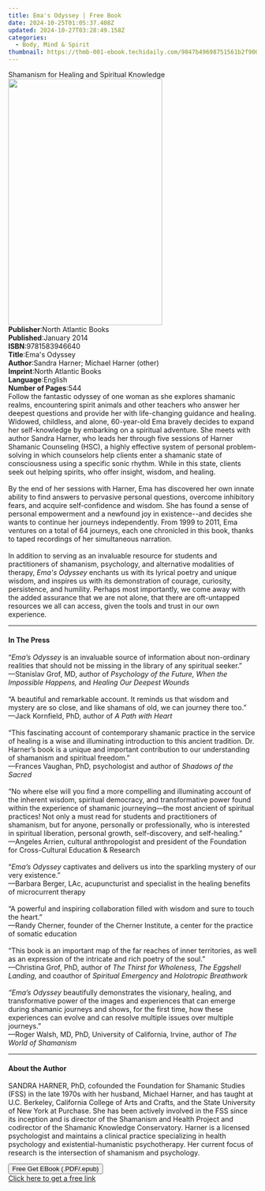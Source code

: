 ```yaml
---
title: Ema's Odyssey | Free Book
date: 2024-10-25T01:05:37.408Z
updated: 2024-10-27T03:28:49.158Z
categories:
  - Body, Mind & Spirit
thumbnail: https://thmb-001-ebook.techidaily.com/9847b49698751561b2f90045a0df174188685c55b7389e345c3a989251f8a1a7.jpg
---
```

<main id="book-container">
  <div class="flex flex-col">
    <div class="book-brief flex-1 py-6 px-4 sm:p-6 md:py-10 md:px-8">
      <!-- brief-->
      <div class="book-brief-main">
        Shamanism for Healing and Spiritual Knowledge
      </div>
    </div>
    <div
      class="book-meta-info flex-1 grid gap-4 col-start-1 col-end-3 row-start-1 sm:mb-6 sm:grid-cols-4 lg:gap-6 lg:col-start-2 lg:row-end-6 lg:row-span-6 lg:mb-0"
    >
      <div
        class="book-meta-info-left place-content-center mt-4 p-4 text-sm leading-6 col-start-2 col-span-2 dark:text-slate-400"
      >
        <img
          class="w-full h-500 object-cover rounded-lg sm:h-255 sm:col-span-2 lg:col-span-full"
          src="https://img-001-ebook.techidaily.com/c20d6ff395834596c4abe285521a367966bec5cd1ac253aca1b1c0960d1256df.jpg"
          alt=""
          width="312"
          height="500"
        />
      </div>
      <div
        class="book-meta-info-right mt-2 col-start-1 row-start-2 col-span-3 self-center"
      >
        <!-- meta data  -->
        <div class="flex flex-col px-4 md:px-8">
          <div class="flex-1">
            <strong>Publisher</strong>:<span class="px-2"
              >North Atlantic Books</span
            >
          </div>
          <div class="flex-1">
            <strong>Published</strong>:<span class="px-2">January 2014</span>
          </div>
          <div class="flex-1">
            <strong>ISBN</strong>:<span class="px-2">9781583946640</span>
          </div>
          <div class="flex-1">
            <strong>Title</strong>:<span class="px-2">Ema&#39;s Odyssey</span>
          </div>
          <div class="flex-1">
            <strong>Author</strong>:<span class="px-2"
              >Sandra Harner; Michael Harner (other)</span
            >
          </div>
          <div class="flex-1">
            <strong>Imprint</strong>:<span class="px-2"
              >North Atlantic Books</span
            >
          </div>
          <div class="flex-1">
            <strong>Language</strong>:<span class="px-2">English</span>
          </div>
          <div class="flex-1">
            <strong>Number of Pages</strong>:<span class="px-2">544</span>
          </div>
        </div>
      </div>
    </div>
    <div class="book-description flex-1 py-6 px-4 sm:p-6 md:py-10 md:px-8">
      <div class="book-description-main">
        <div accordion-content="" id="description">
          Follow the fantastic odyssey of one woman as she explores shamanic
          realms, encountering spirit animals and other teachers who answer her
          deepest questions and provide her with life-changing guidance and
          healing. Widowed, childless, and alone, 60-year-old Ema bravely
          decides to expand her self-knowledge by embarking on a spiritual
          adventure. She meets with author Sandra Harner, who leads her through
          five sessions of Harner Shamanic Counseling (HSC), a highly effective
          system of personal problem-solving in which counselors help clients
          enter a shamanic state of consciousness using a specific sonic rhythm.
          While in this state, clients seek out helping spirits, who offer
          insight, wisdom, and healing.<br /><br />
          By the end of her sessions with Harner, Ema has discovered her own
          innate ability to find answers to pervasive personal questions,
          overcome inhibitory fears, and acquire self-confidence and wisdom. She
          has found a sense of personal empowerment and a newfound joy in
          existence--and decides she wants to continue her journeys
          independently. From 1999 to 2011, Ema ventures on a total of 64
          journeys, each one chronicled in this book, thanks to taped recordings
          of her simultaneous narration.<br /><br />
          In addition to serving as an invaluable resource for students and
          practitioners of shamanism, psychology, and alternative modalities of
          therapy, <i>Ema's Odyssey</i> enchants us with its lyrical poetry and
          unique wisdom, and inspires us with its demonstration of courage,
          curiosity, persistence, and humility. Perhaps most importantly, we
          come away with the added assurance that we are not alone, that there
          are oft-untapped resources we all can access, given the tools and
          trust in our own experience.
        </div>
        <div class="accordion-fader"></div>
      </div>
    </div>
    <div class="book-excerpts flex-1 py-6 px-4 sm:p-6 md:py-10 md:px-8">
      <!-- excerpts-->
      <div class="book-excerpts-main">
        <hr />
        <h4 class="placeholder placeholder-heading">
          <span>In The Press</span>
        </h4>
        <p>
          “<i>Ema’s Odyssey</i> is an invaluable source of information about
          non-ordinary realities that should not be missing in the library of
          any spiritual seeker.”<br />
          —Stanislav Grof, MD, author of
          <i>Psychology of the Future, When the Impossible Happens, </i>and<i>
            Healing Our Deepest Wounds</i
          ><br />
          <i>&nbsp;</i><br />
          “A beautiful and remarkable account. It reminds us that wisdom and
          mystery are so close, and like shamans of old, we can journey there
          too.”<br />—Jack Kornfield, PhD, author of <i>A Path with Heart</i
          ><br />
          <i>&nbsp;</i><br />
          “This fascinating account of contemporary shamanic practice in the
          service of healing is a wise and illuminating introduction to this
          ancient tradition. Dr. Harner’s book is a unique and important
          contribution to our understanding of shamanism and spiritual
          freedom.”<br />—Frances Vaughan, PhD, psychologist and author of
          <i>Shadows of the Sacred</i><br /><br />“No where else will you find a
          more compelling and illuminating account of the inherent wisdom,
          spiritual democracy, and transformative power found within the
          experience of shamanic journeying—the most ancient of spiritual
          practices! Not only a must read for students and practitioners of
          shamanism, but for anyone, personally or professionally, who is
          interested in spiritual liberation, personal growth, self-discovery,
          and self-healing.”<br />—Angeles Arrien, cultural anthropologist and
          president of the Foundation for Cross-Cultural Education &amp;
          Research<br />
          <i>&nbsp;</i><br />
          “<i>Ema’s Odyssey </i>captivates and delivers us into the sparkling
          mystery of our very existence.”<br />—Barbara Berger, LAc,
          acupuncturist and specialist in the healing benefits of microcurrent
          therapy<br />
          &nbsp;<br />
          “A powerful and inspiring collaboration filled with wisdom and sure to
          touch the heart.”<br />—Randy Cherner, founder of the Cherner
          Institute, a center for the practice of somatic education<br />
          &nbsp;<br />
          “This book is an important map of the far reaches of inner
          territories, as well as an expression of the intricate and rich poetry
          of the soul.”<br />—Christina Grof, PhD, author of
          <i>The Thirst for Wholeness, The Eggshell Landing, </i>and coauthor of
          <i>Spiritual Emergency </i>and <i>Holotropic Breathwork</i><br />
          <i>&nbsp;</i><br />
          <i>“Ema’s Odyssey </i>beautifully demonstrates the visionary, healing,
          and transformative power of the images and experiences that can emerge
          during shamanic journeys and shows, for the first time, how these
          experiences can evolve and can resolve multiple issues over multiple
          journeys.”<br />—Roger Walsh, MD, PhD, University of California,
          Irvine, author of <i>The World of Shamanism</i>
        </p>
      </div>
    </div>
    <div class="book-about-author flex-1 py-6 px-4 sm:p-6 md:py-10 md:px-8">
      <!-- about author-->
      <div class="book-main-author-main">
        <hr />
        <h4 class="placeholder placeholder-heading">
          <span>About the Author</span>
        </h4>
        <p>
          SANDRA HARNER, PhD, cofounded the Foundation for Shamanic Studies
          (FSS) in the late 1970s with her husband, Michael Harner, and has
          taught at U.C. Berkeley, California College of Arts and Crafts, and
          the State University of New York at Purchase. She has been actively
          involved in the FSS since its inception and is director of the
          Shamanism and Health Project and codirector of the Shamanic Knowledge
          Conservatory. Harner is a licensed psychologist and maintains a
          clinical practice specializing in health psychology and
          existential-humanistic psychotherapy. Her current focus of research is
          the intersection of shamanism and psychology.
        </p>
      </div>
    </div>
    <div class="book-free-get flex-1 py-6 px-4 sm:p-6 md:py-10 md:px-8">
      <button
        id="btn-free-get"
        class="bg-blue-500 hover:bg-blue-700 text-white font-bold py-2 px-4 rounded"
      >
        Free Get EBook (.PDF/.epub)
      </button>
      <div id="countdown-display" class="px-2 text-lg mt-2"></div>
      <a
        id="free-link"
        class="hidden bg-blue-500 hover:bg-blue-700 text-white font-bold py-2 px-4 rounded"
        href="https://www.ebooks.com/en-us/book/1315795/ema-s-odyssey/sandra-harner/"
        target="_blank"
        >Click here to get a free link</a
      >
    </div>
    <script>
      let countdownTime = 0;
      let countdownInterval = null;
      document
        .getElementById('btn-free-get')
        .addEventListener('click', startCountdown);
      function startCountdown() {
        countdownTime = new Date().getTime() + 60000 * 3;
        countdownInterval = setInterval(updateCountdown, 1000);
        document.getElementById('btn-free-get').disabled = true;
        document
          .getElementById('btn-free-get')
          .classList.add('bg-gray-500', 'cursor-not-allowed');
      }
      function updateCountdown() {
        let currentTime = new Date().getTime();
        let timeLeft = countdownTime - currentTime;
        let secondsLeft = Math.floor(timeLeft / 1000);
        document.getElementById('countdown-display').innerHTML =
          `Remaining time: ${secondsLeft} seconds.`;
        if (secondsLeft <= 0) {
          clearInterval(countdownInterval);
          document.getElementById('btn-free-get').classList.add('hidden');
          document.getElementById('free-link').classList.remove('hidden');
          document.getElementById('countdown-display').innerHTML = '';
        }
      }
    </script>
  </div>
</main>

<ins class="adsbygoogle"
      style="display:block"
      data-ad-client="ca-pub-7571918770474297"
      data-ad-slot="8358498916"
      data-ad-format="auto"
      data-full-width-responsive="true"></ins>
    